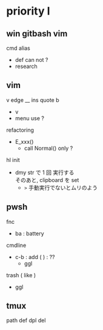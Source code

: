 
# priority l


## win gitbash vim

cmd alias
- def can not ?
- research



## vim

v edge __ ins quote b
- v <c-u>
- menu use ?


refactoring
- E_xxx()
  - call Normal() only ?


hl init
- dmy str で 1 回 実行する  
  そのあと, clipboard を set  
  - `>` 手動実行でないとムリのよう


## pwsh

fnc
- ba : battery


cmdline
- c-b : add (  ) : ??
  - ggl


trash ( like )
- ggl


## tmux

path def dpl del



